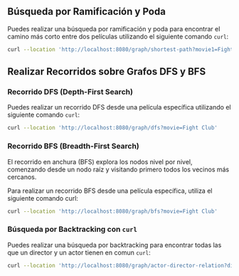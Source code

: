 ## Búsqueda por Ramificación y Poda

Puedes realizar una búsqueda por ramificación y poda para encontrar el camino más corto entre dos películas utilizando el siguiente comando `curl`:

```bash
curl --location 'http://localhost:8080/graph/shortest-path?movie1=Fight Club&movie2=Inglorious Basterds'
```

## Realizar Recorridos sobre Grafos DFS y BFS

###  Recorrido DFS (Depth-First Search)
Puedes realizar un recorrido DFS desde una película específica utilizando el siguiente comando `curl`:

```bash
curl --location 'http://localhost:8080/graph/dfs?movie=Fight Club'
```

### Recorrido BFS (Breadth-First Search)
El recorrido en anchura (BFS) explora los nodos nivel por nivel, comenzando desde un nodo raíz y visitando primero todos los vecinos más cercanos.

Para realizar un recorrido BFS desde una película específica, utiliza el siguiente comando curl:

```bash
curl --location 'http://localhost:8080/graph/bfs?movie=Fight Club'
```

### Búsqueda por Backtracking con `curl`

Puedes realizar una búsqueda por backtracking para encontrar todas las que un director y un actor tienen en comun `curl`:


```bash
curl --location 'http://localhost:8080/graph/actor-director-relation?director=Quentin%20Tarantino&actor=Brad%20Pitt'
```